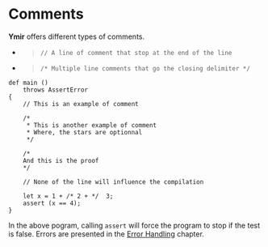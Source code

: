 # Comments

**Ymir** offers different types of comments. 

* > `// A line of comment that stop at the end of the line`
* > `/* Multiple line comments that go the closing delimiter */`

```ymir
def main () 
	throws AssertError
{
    // This is an example of comment

    /* 
     * This is another example of comment
     * Where, the stars are optionnal
     */

    /*
	And this is the proof
    */

    // None of the line will influence the compilation

    let x = 1 + /* 2 + */  3;
    assert (x == 4); 
}
```

In the above pogram, calling `assert` will force the program to stop
if the test is false. Errors are presented in the [Error Handling]()
chapter.

